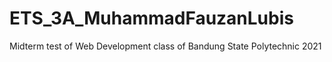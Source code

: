 # ETS_3A_MuhammadFauzanLubis
Midterm test of Web Development class of Bandung State Polytechnic 2021
